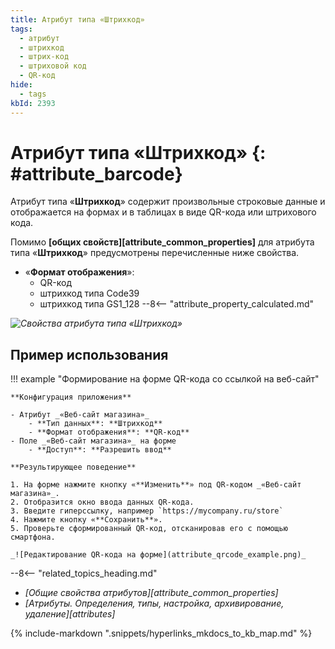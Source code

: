 ```yaml
---
title: Атрибут типа «Штрихкод»
tags:
  - атрибут
  - штрихкод
  - штрих-код
  - штриховой код
  - QR-код
hide:
  - tags
kbId: 2393
---
```


# Атрибут типа «Штрихкод» {: #attribute_barcode}

Атрибут типа «**Штрихкод**» содержит произвольные строковые данные и отображается на формах и в таблицах в виде QR-кода или штрихового кода.

Помимо **[общих свойств][attribute_common_properties]** для атрибута типа «**Штрихкод**» предусмотрены перечисленные ниже свойства.

- «**Формат отображения**»:
    - QR-код
    - штрихкод типа Code39
    - штрихкод типа GS1_128
--8<-- "attribute_property_calculated.md"

_![Свойства атрибута типа «Штрихкод»](img/attribute_qrcode_properties.png)_

## Пример использования

!!! example "Формирование на форме QR-кода со ссылкой на веб-сайт"

    **Конфигурация приложения**

    - Атрибут _«Веб-сайт магазина»_
        - **Тип данных**: **Штрихкод**
        - **Формат отображения**: **QR-код**
    - Поле _«Веб-сайт магазина»_ на форме
        - **Доступ**: **Разрешить ввод**

    **Результирующее поведение**

    1. На форме нажмите кнопку «**Изменить**» под QR-кодом _«Веб-сайт магазина»_.
    2. Отобразится окно ввода данных QR-кода.
    3. Введите гиперссылку, например `https://mycompany.ru/store`
    4. Нажмите кнопку «**Сохранить**».
    5. Проверьте сформированный QR-код, отсканировав его с помощью смартфона.

    _![Редактирование QR-кода на форме](attribute_qrcode_example.png)_

<div class="relatedTopics" markdown="block">

--8<-- "related_topics_heading.md"

- _[Общие свойства атрибутов][attribute_common_properties]_
- _[Атрибуты. Определения, типы, настройка, архивирование, удаление][attributes]_

</div>

{% include-markdown ".snippets/hyperlinks_mkdocs_to_kb_map.md" %}
